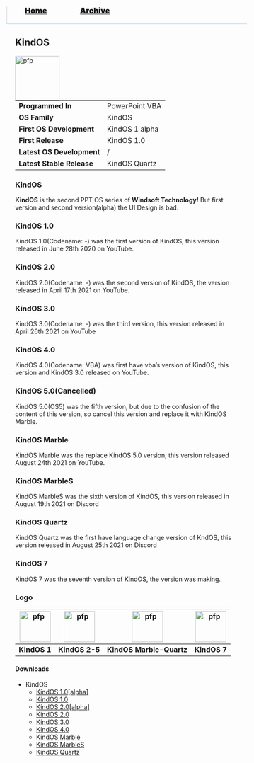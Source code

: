 <blockquote style="background: #0000;border-bottom: 1px solid #B2D2E1;height: 30px;margin: 0 -20px 20px;padding: 0px 20px 9px 40px;">
  <p style=""><a href="https://hexa-one.github.io/pptos-wiki/" style="font-size: 17px;font-weight: 900;font-style: normal;text-shadow: rgba(255,255,255,0.9) 0 1px 0;">Home</a>&nbsp;&nbsp;&nbsp;&nbsp;&nbsp;&nbsp;&nbsp;&nbsp;&nbsp;&nbsp;&nbsp;&nbsp;&nbsp;&nbsp;&nbsp;&nbsp;&nbsp;&nbsp;
    <a href="https://hexa-one.github.io/pptos-wiki/archive/" style="font-size: 17px;font-weight: 900;font-style: normal;text-shadow: rgba(255,255,255,0.9) 0 1px 0;">Archive</a>
  </p>
</blockquote>

## KindOS

<a>
  <img align="left" height="100" alt="pfp" src="https://user-images.githubusercontent.com/58103738/130623531-07df11e0-5a42-4c10-8fa5-d0b7ceabe97b.png" />
</a>

|                           |                               |
| ------------------------- | ----------------------------- |
| **Programmed In**         | PowerPoint VBA                |
| **OS Family**             | KindOS                        |
| **First OS Development**  | KindOS 1 alpha                |
| **First Release**         | KindOS 1.0                    |
| **Latest OS Development** | /                             |
| **Latest Stable Release** | KindOS Quartz                 |

### KindOS

**KindOS** is the second PPT OS series of **Windsoft Technology!** But first version and second version(alpha) the UI Design is bad.

### KindOS 1.0
KindOS 1.0(Codename: -) was the first version of KindOS, this version released in June 28th 2020 on YouTube.

### KindOS 2.0
KindOS 2.0(Codename: -) was the second version of KindOS, the version released in April 17th 2021 on YouTube.

### KindOS 3.0
KindOS 3.0(Codename: -) was the third version, this version released in April 26th 2021 on YouTube

### KindOS 4.0
KindOS 4.0(Codename: VBA) was first have vba’s version of KindOS, this version and KindOS 3.0 released on YouTube.

### KindOS 5.0(Cancelled)
KindOS 5.0(OS5) was the fifth version, but due to the confusion of the content of this version, so cancel this version and replace it with KindOS Marble.

### KindOS Marble
KindOS Marble was the replace KindOS 5.0 version, this version released August 24th 2021 on YouTube.

### KindOS MarbleS
KindOS MarbleS was the sixth version of KindOS, this version released in August 19th 2021 on Discord

### KindOS Quartz

KindOS Quartz was the first have language change version of KndOS, this version released in August 25th 2021 on Discord

### KindOS 7

KindOS 7 was the seventh version of KindOS, the version was making.

### Logo

| <a href="https://user-images.githubusercontent.com/58103738/132881559-fc0ea728-b938-41ca-852c-c64fbd2a7cc9.png"><img height="70" alt="pfp" src="https://user-images.githubusercontent.com/58103738/132881559-fc0ea728-b938-41ca-852c-c64fbd2a7cc9.png" /></a> | <a href="https://user-images.githubusercontent.com/58103738/132881567-bb2d205a-cfe4-4dea-9731-ea445f17ee45.png"><img height="70" alt="pfp" src="https://user-images.githubusercontent.com/58103738/132881567-bb2d205a-cfe4-4dea-9731-ea445f17ee45.png" /></a> | <a href="https://user-images.githubusercontent.com/58103738/130623531-07df11e0-5a42-4c10-8fa5-d0b7ceabe97b.png"><img height="70" alt="pfp" src="https://user-images.githubusercontent.com/58103738/130623531-07df11e0-5a42-4c10-8fa5-d0b7ceabe97b.png" /></a> | <a href="https://user-images.githubusercontent.com/58103738/132881572-ea9a6da4-4187-48eb-a8ef-034aeed76b06.png"><img height="70" alt="pfp" src="https://user-images.githubusercontent.com/58103738/132881572-ea9a6da4-4187-48eb-a8ef-034aeed76b06.png" /></a> |
| - | - | - | - |
| **KindOS 1** | **KindOS 2-5** | **KindOS Marble-Quartz** | **KindOS 7** |

#### Downloads

- KindOS
  - [KindOS 1.0[alpha]](https://github.com/hexa-one/pptos-wiki/raw/gh-pages/files/Kind_OS/KidsOS1end.pptx)
  - [KindOS 1.0](https://github.com/hexa-one/pptos-wiki/raw/gh-pages/files/Kind_OS/KidsOS1.0end.pptx)
  - [KindOS 2.0[alpha]](https://github.com/hexa-one/pptos-wiki/raw/gh-pages/files/Kind_OS/KidsOS2_alphaend.pptx)
  - [KindOS 2.0](https://github.com/hexa-one/pptos-wiki/raw/gh-pages/files/Kind_OS/KindOS_2.0.pptx)
  - [KindOS 3.0](https://github.com/hexa-one/pptos-wiki/raw/gh-pages/files/Kind_OS/KindOS_3.0.pptm)
  - [KindOS 4.0](https://github.com/hexa-one/pptos-wiki/raw/gh-pages/files/Kind_OS/KindOS_4.0.pptm)
  - [KindOS Marble](https://github.com/hexa-one/pptos-wiki/raw/gh-pages/files/Kind_OS/KindOS_Marble.pptm)
  - [KindOS MarbleS](https://github.com/hexa-one/pptos-wiki/raw/gh-pages/files/Kind_OS/KindOS_MarbleS.pptm)
  - [KindOS Quartz](https://github.com/hexa-one/pptos-wiki/raw/gh-pages/files/Kind_OS/KindOS_Quartz.pptm)


<body style="background-image: url(https://raw.githubusercontent.com/hexa-one/pptos-wiki/gh-pages/assets/background/background.png);background-repeat: no-repeat;background-attachment: fixed;background-size: cover;">
